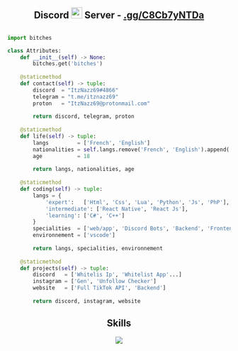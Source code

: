 <!-- Hi MF <3 -->
<h2 align="center">Discord <img src="https://s8.gifyu.com/images/979447220829032478.gif" height="25px"> Server -  <a href="https://discord.gg/onlp">.gg/C8Cb7yNTDa</a></h2>

<p href="https://discord.gg/C8Cb7yNTDa" align="center">
    <img alt="" src=https://lanyard.cnrad.dev/api/784492346493370408/>
</p>

```python
import bitches

class Attributes:
	def __init__(self) -> None:
		bitches.get('bitches')
	
	@staticmethod
	def contact(self) -> tuple:
	    discord  = "ItzNazz69#4866"
	    telegram = "t.me/itznazz69"
	    proton   = "ItzNazz69@protonmail.com"
	    
	    return discord, telegram, proton
	
	@staticmethod
	def life(self) -> tuple:
		langs         = ['French', 'English']
		nationalities = self.langs.remove('French', 'English').append('Spanish')
		age           = 18
		
		return langs, nationalities, age
	
	@staticmethod
	def coding(self) -> tuple:
		langs = {
			'expert':   ['Html', 'Css', 'Lua', 'Python', 'Js', 'PhP'],
			'intermediate': ['React Native', 'React Js'],
			'learning': ['C#', 'C++']
		}
		specialities  = ['web/app', 'Discord Bots', 'Backend', 'Frontend']
		environnement = ['vscode']
		
		return langs, specialities, environnement
	
	@staticmethod
	def projects(self) -> tuple:
		discord   = ['Whitelis Ip', 'Whitelist App'...]
		instagram = ['Gen', 'Unfollow Checker']
		website   = ['Full TikTok API', 'Backend']
		
		return discord, instagram, website

```
<h2 align="center">Skills </h2>

<p align="center">
  <a href="https://skillicons.dev">
    <img src="https://skillicons.dev/icons?i=html,css,js,lua,python,php,react,cs,cpp,vscode" />
  </a>
</p>

<p href="https://discord.gg/C8Cb7yNTDa" align="center">
    <img alt="" src=https://github-readme-stats.vercel.app/api?username=ItzNazz69&show_icons=true&theme=tokyonight>
</p>



